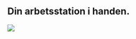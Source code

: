 <?php require("../../entete.php");?> <?php require("../../base.php");?> <?php require("../../fonctions.php");?>

<div id="corps">

<h2>Din arbetsstation i handen.</h2>

<img src="Images/earth.png" />

</div>


